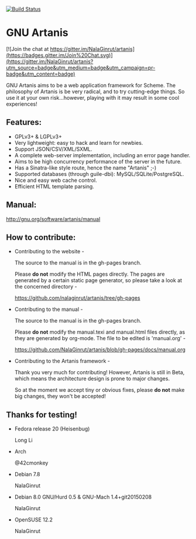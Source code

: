 [![Build Status](https://travis-ci.org/NalaGinrut/artanis.svg)](https://travis-ci.org/NalaGinrut/artanis)

GNU Artanis
=========

[![Join the chat at https://gitter.im/NalaGinrut/artanis](https://badges.gitter.im/Join%20Chat.svg)](https://gitter.im/NalaGinrut/artanis?utm_source=badge&utm_medium=badge&utm_campaign=pr-badge&utm_content=badge)

GNU Artanis aims to be a web application framework for Scheme.
The philosophy of Artanis is be very radical, and to try cutting-edge things.
So use it at your own risk...however, playing with it may result in some
cool experiences!

## Features:

* GPLv3+ & LGPLv3+
* Very lightweight: easy to hack and learn for newbies.
* Support JSON/CSV/XML/SXML.
* A complete web-server implementation, including an error page handler.
* Aims to be high concurrency performance of the server in the future.
* Has a Sinatra-like style route, hence the name "Artanis" ;-)
* Supported databases (through guile-dbi): MySQL/SQLite/PostgreSQL.
* Nice and easy web cache control.
* Efficient HTML template parsing.

## Manual:
http://gnu.org/software/artanis/manual

## How to contribute:

* Contributing to the website -

  The source to the manual is in the gh-pages branch.

  Please **do not** modify the HTML pages directly. The pages are generated by a certain static page generator, so please take a look at the concerned directory -

  https://github.com/nalaginrut/artanis/tree/gh-pages

* Contributing to the manual -

  The source to the manual is in the gh-pages branch.

  Please **do not** modify the manual.texi and manual.html files directly, as they are generated by org-mode. The file to be edited is 'manual.org' -

  https://github.com/NalaGinrut/artanis/blob/gh-pages/docs/manual.org

* Contributing to the Artanis framework -

  Thank you very much for contributing! However, Artanis is still in Beta, which means the architecture design is prone to major changes.

  So at the moment we accept tiny or obvious fixes, please **do not** make big changes, they won't be accepted!

## Thanks for testing!
* Fedora release 20 (Heisenbug)

  Long Li <atommann AT gmail.com>

* Arch

  @42cmonkey

* Debian 7.8

  NalaGinrut

* Debian 8.0 GNU/Hurd 0.5 & GNU-Mach 1.4+git20150208

  NalaGinrut

* OpenSUSE 12.2

  NalaGinrut
